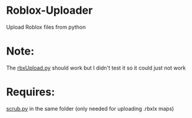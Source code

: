 # Roblox-Uploader
Upload Roblox files from python

# Note:
The [rbxUpload.py](https://github.com/Roblox-Thot/Roblox-Uploader/blob/main/import%20vers/rbxUpload.py) should work but I didn't test it so it could just not work

# Requires:
[scrub.py](https://github.com/h0nde/roblox-game-scrubber) in the same folder
(only needed for uploading .rbxlx maps)